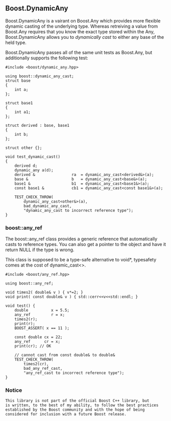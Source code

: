 Boost.DynamicAny 
---------------------------------------
Boost.DynamicAny is a vairant on Boost.Any which provides more flexible
dynamic casting of the underlying type.  Whereas retreiving a value from
Boost.Any requires that you know the exact type stored within the Any,
Boost.DynamicAny allows you to *dynamically cast* to either any base of 
the held type. 


Boost.DynamicAny passes all of the same unit tests as Boost.Any, but additionally supports
the following test:

    #include <boost/dynamic_any.hpp>

    using boost::dynamic_any_cast;
    struct base 
    {
        int a;
    };

    struct base1 
    {
        int a1;
    };

    struct derived : base, base1
    {
        int b;
    };

    struct other {};

    void test_dynamic_cast()
    {
        derived d;
        dynamic_any a(d);
        derived &                ra  = dynamic_any_cast<derived&>(a);
        base &                   b   = dynamic_any_cast<base&>(a);
        base1 &                  b1  = dynamic_any_cast<base1&>(a);
        const base1 &            cb1 = dynamic_any_cast<const base1&>(a);
    
        TEST_CHECK_THROW(
            dynamic_any_cast<other&>(a),
            bad_dynamic_any_cast,
            "dynamic_any_cast to incorrect reference type");
    }


### boost::any_ref ###

The boost::any_ref class provides a generic reference that automatically casts to reference
types.  You can also get a pointer to the object and have it return NULL if the type is wrong.

This class is supposed to be a type-safe alternative to void*, typesafety comes at the cost of
dynamic_cast<>. 

    #include <boost/any_ref.hpp>

    using boost::any_ref;

    void times2( double& v ) { v*=2; }
    void print( const double& v ) { std::cerr<<v<<std::endl; }

    void test() {
        double          x = 5.5;
        any_ref         r = x;
        times2(r);
        print(r);
        BOOST_ASSERT( x == 11 );

        const double cx = 22;
        any_ref      cr = x;
        print(cr); // OK

        // cannot cast from const double& to double&
        TEST_CHECK_THROW(
            times2(cr),
            bad_any_ref_cast,
            "any_ref_cast to incorrect reference type");
    }



### Notice ###

    This library is not part of the official Boost C++ library, but
    is written, to the best of my ability, to follow the best practices
    established by the Boost community and with the hope of being 
    considered for inclusion with a future Boost release.



